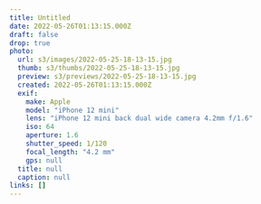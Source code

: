 ```yaml
---
title: Untitled
date: 2022-05-26T01:13:15.000Z
draft: false
drop: true
photo:
  url: s3/images/2022-05-25-18-13-15.jpg
  thumb: s3/thumbs/2022-05-25-18-13-15.jpg
  preview: s3/previews/2022-05-25-18-13-15.jpg
  created: 2022-05-26T01:13:15.000Z
  exif:
    make: Apple
    model: "iPhone 12 mini"
    lens: "iPhone 12 mini back dual wide camera 4.2mm f/1.6"
    iso: 64
    aperture: 1.6
    shutter_speed: 1/120
    focal_length: "4.2 mm"
    gps: null
  title: null
  caption: null
links: []
---
```

